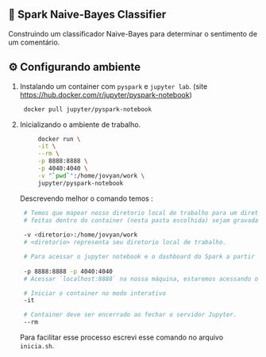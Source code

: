 ## 🤖️ Spark Naive-Bayes Classifier

Construindo um classificador Naive-Bayes para determinar o sentimento de um comentário.

## ⚙️ Configurando ambiente

1. Instalando um container com `pyspark` e `jupyter lab`.
   (site https://hub.docker.com/r/jupyter/pyspark-notebook)

   ```bash
    docker pull jupyter/pyspark-notebook
   ```

2. Inicializando o ambiente de trabalho.

   ```bash
        docker run \
        -it \
        --rm \
        -p 8888:8888 \
        -p 4040:4040 \
        -v "`pwd`":/home/jovyan/work \
        jupyter/pyspark-notebook
   ```

   Descrevendo melhor o comando temos :

   ```bash
    # Temos que mapear nosso diretorio local de trabalho para um diretório interno do container, de modo que alterações
    # feitas dentro do container (nesta pasta escolhida) sejam gravadas no nosso diretorio local.
    
    -v <diretorio>:/home/jovyan/work
    # <diretorio> representa seu diretorio local de trabalho.
   ```

   ```bash
    # Para acessar o jupyter notebook e o dashboard do Spark a partir do browser temos que abrir algumas portas do container.
    
    -p 8888:8888 -p 4040:4040
    # Acessar `localhost:8888` na nossa máquina, estaremos acessando o servidor Jupyter na porta 8888 interna do container.
   ```

   ```bash
    # Iniciar o container no modo interativo
    -it
   ```

   ```bash
    # Container deve ser encerrado ao fechar o servidor Jupyter.
    --rm
   ```

   Para facilitar esse processo escrevi esse comando no arquivo `inicia.sh`.

   